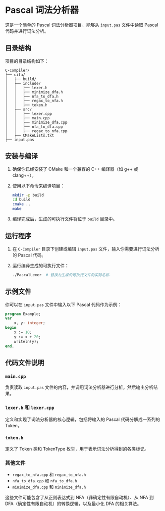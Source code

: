 
# Pascal 词法分析器

这是一个简单的 Pascal 词法分析器项目，能够从 `input.pas` 文件中读取 Pascal 代码并进行词法分析。

## 目录结构

项目的目录结构如下：

```
C-Compiler/
├── cifa/
│   ├── build/
│   ├── include/
│   │   ├── lexer.h
│   │   ├── minimize_dfa.h
│   │   ├── nfa_to_dfa.h
│   │   ├── regax_to_nfa.h
│   │   ├── token.h
│   ├── src/
│   │   ├── lexer.cpp
│   │   ├── main.cpp
│   │   ├── minimize_dfa.cpp
│   │   ├── nfa_to_dfa.cpp
│   │   ├── regax_to_nfa.cpp
│   ├── CMakeLists.txt
├── input.pas
```

## 安装与编译

1. 确保你已经安装了 CMake 和一个兼容的 C++ 编译器（如 g++ 或 clang++）。

2. 使用以下命令来编译项目：

    ```sh
    mkdir -p build
    cd build
    cmake ..
    make
    ```

3. 编译完成后，生成的可执行文件将位于 `build` 目录中。

## 运行程序

1. 在 `C-Compiler` 目录下创建或编辑 `input.pas` 文件，输入你需要进行词法分析的 Pascal 代码。

2. 运行编译生成的可执行文件：

    ```sh
    ./PascalLexer  # 替换为生成的可执行文件的实际名称
    ```

## 示例文件

你可以在 `input.pas` 文件中输入以下 Pascal 代码作为示例：

```pascal
program Example;
var
    x, y: integer;
begin
    x := 10;
    y := x + 20;
    writeln(y);
end.
```

## 代码文件说明

### `main.cpp`

负责读取 `input.pas` 文件的内容，并调用词法分析器进行分析，然后输出分析结果。

### `lexer.h` 和 `lexer.cpp`

定义和实现了词法分析器的核心逻辑，包括将输入的 Pascal 代码分解成一系列的 Token。

### `token.h`

定义了 Token 类和 TokenType 枚举，用于表示词法分析得到的各类标记。

### 其他文件

- `regax_to_nfa.cpp` 和 `regax_to_nfa.h`
- `nfa_to_dfa.cpp` 和 `nfa_to_dfa.h`
- `minimize_dfa.cpp` 和 `minimize_dfa.h`

这些文件可能包含了从正则表达式到 NFA（非确定性有限自动机）、从 NFA 到 DFA（确定性有限自动机）的转换逻辑，以及最小化 DFA 的相关算法。
